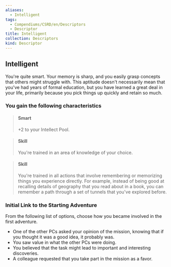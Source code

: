 ```yaml
---
aliases:
  - Intelligent
tags:
  - Compendiums/CSRD/en/Descriptors
  - Descriptor
title: Intelligent
collection: Descriptors
kind: Descriptor
---
```

## Intelligent  
You're quite smart. Your memory is sharp, and you easily grasp concepts that others might struggle with. This aptitude doesn't necessarily mean that you've had years of formal education, but you have learned a great deal in your life, primarily because you pick things up quickly and retain so much.
### You gain the following characteristics  
> #### Smart
> +2 to your Intellect Pool.  

> #### Skill
> You're trained in an area of knowledge of your choice.  

> #### Skill
> You're trained in all actions that involve remembering or memorizing things you experience directly. For example, instead of being good at recalling details of geography that you read about in a book, you can remember a path through a set of tunnels that you've explored before.  

### Initial Link to the Starting Adventure  
From the following list of options, choose how you became involved in the first adventure.  
- One of the other PCs asked your opinion of the mission, knowing that if you thought it was a good idea, it probably was.  
- You saw value in what the other PCs were doing.  
- You believed that the task might lead to important and interesting discoveries.  
- A colleague requested that you take part in the mission as a favor.  